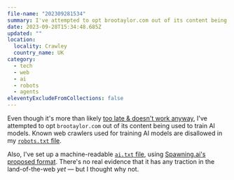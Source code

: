 ```yaml
---
file-name: "202309281534"
summary: I've attempted to opt brootaylor.com out of its content being used to train AI models.
date: 2023-09-28T15:34:48.685Z
updated: ""
location:
  locality: Crawley
  country_name: UK
category:
  - tech
  - web
  - ai
  - robots
  - agents
eleventyExcludeFromCollections: false
---
```


Even though it's more than likely [too late & doesn't work anyway](https://blog.jim-nielsen.com/2023/robots-txt/), I've attempted to opt `brootaylor.com` out of its content being used to train AI models. Known web crawlers used for training AI models are disallowed in my [<code>robots.txt</code> file](https://brootaylor.com/robots.txt).

Also, I've set up a machine-readable [<code>ai.txt</code> file](https://brootaylor.com/ai.txt), using [Spawning.ai's proposed format](https://site.spawning.ai/spawning-ai-txt). There's no real evidence that it has any traction in the land-of-the-web *yet* &mdash; but I thought why not.
